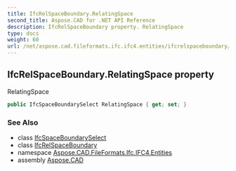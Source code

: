 ```yaml
---
title: IfcRelSpaceBoundary.RelatingSpace
second_title: Aspose.CAD for .NET API Reference
description: IfcRelSpaceBoundary property. RelatingSpace
type: docs
weight: 60
url: /net/aspose.cad.fileformats.ifc.ifc4.entities/ifcrelspaceboundary/relatingspace/
---
```

## IfcRelSpaceBoundary.RelatingSpace property

RelatingSpace

```csharp
public IfcSpaceBoundarySelect RelatingSpace { get; set; }
```

### See Also

* class [IfcSpaceBoundarySelect](../../../aspose.cad.fileformats.ifc.ifc4.types/ifcspaceboundaryselect/)
* class [IfcRelSpaceBoundary](../)
* namespace [Aspose.CAD.FileFormats.Ifc.IFC4.Entities](../../ifcrelspaceboundary/)
* assembly [Aspose.CAD](../../../)


